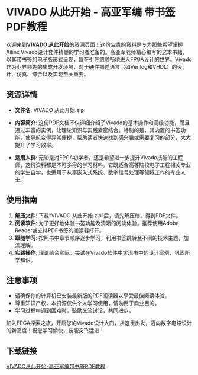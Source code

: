 # VIVADO 从此开始 - 高亚军编 带书签PDF教程

欢迎来到**VIVADO 从此开始**的资源页面！这份宝贵的资料是专为那些希望掌握Xilinx Vivado设计套件精髓的学习者准备的。高亚军老师精心编写的这本书籍，以其带书签的电子版形式呈现，旨在引导您顺畅地进入FPGA设计的世界。Vivado作为业界领先的集成开发环境，对于硬件描述语言（如Verilog和VHDL）的设计、仿真、综合以及实现至关重要。

## 资源详情

- **文件名**: VIVADO 从此开始.zip
- **内容简介**: 这份PDF文档不仅详细介绍了Vivado的基本操作和高级功能，而且通过丰富的实例，让理论知识与实践紧密结合。特别的是，其内置的书签功能，使导航变得异常便捷，帮助读者快速找到感兴趣或需要复习的部分，大大提升了学习效率。
  
- **适用人群**: 无论是对FPGA初学者，还是希望进一步提升Vivado技能的工程师，这份资料都是不可多得的学习材料。它既适合高等院校电子工程相关专业的学生自学，也适用于从事嵌入式系统、数字信号处理等领域工作的专业人士。

## 使用指南

1. **解压文件**: 下载“VIVADO 从此开始.zip”后，请先解压缩，得到PDF文件。
2. **阅读软件**: 为了更好地体验书签功能及清晰的阅读体验，推荐使用Adobe Reader或支持PDF书签的阅读器打开。
3. **跟随学习**: 按照书中章节顺序逐步学习，利用书签跳转至不同的技术主题，加深理解。
4. **实践操作**: 理论结合实际，尝试在Vivado软件中实现书中的设计案例，巩固所学知识。

## 注意事项

- 请确保你的计算机已安装最新版的PDF阅读器以享受最佳阅读体验。
- 尊重知识产权，本资源仅供个人学习使用，请勿用于商业目的。
- 学习过程中遇到困难时，鼓励交流讨论，共同进步。

加入FPGA探索之旅，开启您的Vivado设计大门，从这里出发，迈向数字电路设计的新高度！祝您学习愉快，技能突飞猛进！

## 下载链接

[VIVADO从此开始-高亚军编带书签PDF教程](https://pan.quark.cn/s/ddca10d3985c)